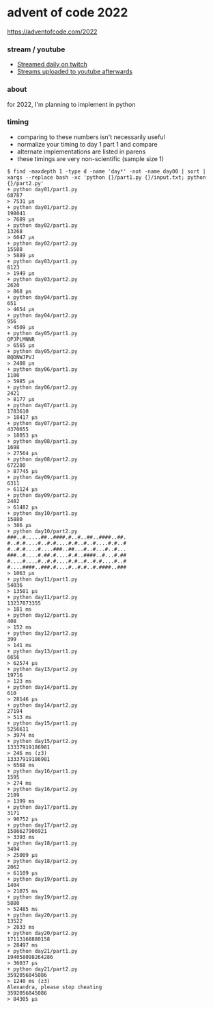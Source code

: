 advent of code 2022
===================

https://adventofcode.com/2022

### stream / youtube

- [Streamed daily on twitch](https://twitch.tv/anthonywritescode)
- [Streams uploaded to youtube afterwards](https://www.youtube.com/@anthonywritescode-vods)

### about

for 2022, I'm planning to implement in python

### timing

- comparing to these numbers isn't necessarily useful
- normalize your timing to day 1 part 1 and compare
- alternate implementations are listed in parens
- these timings are very non-scientific (sample size 1)

```console
$ find -maxdepth 1 -type d -name 'day*' -not -name day00 | sort | xargs --replace bash -xc 'python {}/part1.py {}/input.txt; python {}/part2.py'
+ python day01/part1.py
68787
> 7531 μs
+ python day01/part2.py
198041
> 7689 μs
+ python day02/part1.py
13268
> 6047 μs
+ python day02/part2.py
15508
> 5889 μs
+ python day03/part1.py
8123
> 1949 μs
+ python day03/part2.py
2620
> 868 μs
+ python day04/part1.py
651
> 4654 μs
+ python day04/part2.py
956
> 4509 μs
+ python day05/part1.py
QPJPLMNNR
> 6565 μs
+ python day05/part2.py
BQDNWJPVJ
> 2408 μs
+ python day06/part1.py
1100
> 5985 μs
+ python day06/part2.py
2421
> 8177 μs
+ python day07/part1.py
1783610
> 18417 μs
+ python day07/part2.py
4370655
> 18053 μs
+ python day08/part1.py
1698
> 27564 μs
+ python day08/part2.py
672280
> 87745 μs
+ python day09/part1.py
6311
> 61124 μs
+ python day09/part2.py
2482
> 61482 μs
+ python day10/part1.py
15880
> 386 μs
+ python day10/part2.py
###..#.....##..####.#..#..##..####..##.
#..#.#....#..#.#....#.#..#..#....#.#..#
#..#.#....#....###..##...#..#...#..#...
###..#....#.##.#....#.#..####..#...#.##
#....#....#..#.#....#.#..#..#.#....#..#
#....####..###.#....#..#.#..#.####..###
> 1063 μs
+ python day11/part1.py
54036
> 13501 μs
+ python day11/part2.py
13237873355
> 181 ms
+ python day12/part1.py
408
> 152 ms
+ python day12/part2.py
399
> 141 ms
+ python day13/part1.py
6656
> 62574 μs
+ python day13/part2.py
19716
> 123 ms
+ python day14/part1.py
610
> 28146 μs
+ python day14/part2.py
27194
> 513 ms
+ python day15/part1.py
5256611
> 3974 ms
+ python day15/part2.py
13337919186981
> 246 ms (z3)
13337919186981
> 6568 ms
+ python day16/part1.py
1595
> 274 ms
+ python day16/part2.py
2189
> 1399 ms
+ python day17/part1.py
3171
> 90752 μs
+ python day17/part2.py
1586627906921
> 3393 ms
+ python day18/part1.py
3494
> 25009 μs
+ python day18/part2.py
2062
> 61109 μs
+ python day19/part1.py
1404
> 21075 ms
+ python day19/part2.py
5880
> 52485 ms
+ python day20/part1.py
13522
> 2833 ms
+ python day20/part2.py
17113168880158
> 28497 ms
+ python day21/part1.py
194058098264286
> 36037 μs
+ python day21/part2.py
3592056845086
> 1240 ms (z3)
Alexandra, please stop cheating
3592056845086
> 84305 μs
```
